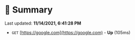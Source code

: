 # 📖 Summary
Last updated: **11/14/2021, 6:41:28 PM**

- `GET` [https://google.com](https://google.com) - **Up** (105ms)
